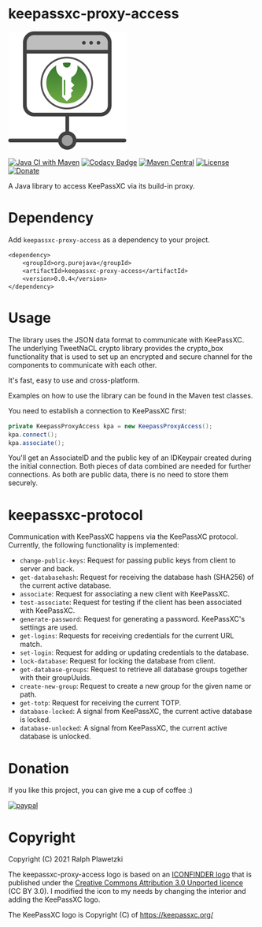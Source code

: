 # keepassxc-proxy-access
![keepassxc-proxy-access](keepassxc-proxy-access.png)

[![Java CI with Maven](https://github.com/purejava/keepassxc-proxy-access/workflows/Java%20CI%20with%20Maven/badge.svg)](https://github.com/purejava/keepassxc-proxy-access/actions?query=workflow%3A%22Java+CI+with+Maven%22)
[![Codacy Badge](https://api.codacy.com/project/badge/Grade/f8c426863d4c46578ef2b7ae8c32e99f)](https://app.codacy.com/gh/purejava/keepassxc-proxy-access?utm_source=github.com&utm_medium=referral&utm_content=purejava/keepassxc-proxy-access&utm_campaign=Badge_Grade)
[![Maven Central](https://img.shields.io/maven-central/v/org.purejava/keepassxc-proxy-access.svg?label=Maven%20Central)](https://search.maven.org/search?q=g:%22org.purejava%22%20AND%20a:%22keepassxc-proxy-access%22)
[![License](https://img.shields.io/github/license/purejava/keepassxc-proxy-access.svg)](https://github.com/purejava/keepassxc-proxy-access/blob/master/LICENSE)
[![Donate](https://img.shields.io/badge/Donate-PayPal-green.svg)](https://www.paypal.com/donate?hosted_button_id=XVX9ZM7WE4ANL)

A Java library to access KeePassXC via its build-in proxy.

# Dependency
Add `keepassxc-proxy-access` as a dependency to your project.
```maven
<dependency>
    <groupId>org.purejava</groupId>
    <artifactId>keepassxc-proxy-access</artifactId>
    <version>0.0.4</version>
</dependency>
```

# Usage
The library uses the JSON data format to communicate with KeePassXC. The underlying TweetNaCL crypto library provides the crypto_box functionality that is used to set up an encrypted and secure channel for the components to communicate with each other.

It's fast, easy to use and cross-platform.

Examples on how to use the library can be found in the Maven test classes.

You need to establish a connection to KeePassXC first:
```java
private KeepassProxyAccess kpa = new KeepassProxyAccess();
kpa.connect();
kpa.associate();
```
You'll get an AssociateID and the public key of an IDKeypair created during the initial connection.
Both pieces of data combined are needed for further connections. As both are public data, there is no need to store them securely.

# keepassxc-protocol
Communication with KeePassXC happens via the KeePassXC protocol. Currently, the following functionality is implemented:
*   `change-public-keys`: Request for passing public keys from client to server and back.
*   `get-databasehash`: Request for receiving the database hash (SHA256) of the current active database.
*   `associate`: Request for associating a new client with KeePassXC.
*   `test-associate`: Request for testing if the client has been associated with KeePassXC.
*   `generate-password`: Request for generating a password. KeePassXC's settings are used.
*   `get-logins`: Requests for receiving credentials for the current URL match.
*   `set-login`: Request for adding or updating credentials to the database.
*   `lock-database`: Request for locking the database from client.
*   `get-database-groups`: Request to retrieve all database groups together with their groupUuids.
*   `create-new-group`: Request to create a new group for the given name or path.
*   `get-totp`: Request for receiving the current TOTP.
*   `database-locked`: A signal from KeePassXC, the current active database is locked.
*   `database-unlocked`: A signal from KeePassXC, the current active database is unlocked.

# Donation
If you like this project, you can give me a cup of coffee :)

[![paypal](https://www.paypalobjects.com/en_US/i/btn/btn_donateCC_LG.gif)](https://www.paypal.com/donate?hosted_button_id=XVX9ZM7WE4ANL)

# Copyright
Copyright (C) 2021 Ralph Plawetzki

The keepassxc-proxy-access logo is based on an [ICONFINDER logo](https://www.iconfinder.com/icons/4484570/hosting_link_proxy_server_url_window_icon) that is published under the [Creative Commons Attribution 3.0 Unported licence](https://creativecommons.org/licenses/by/3.0/) (CC BY 3.0). I modified the icon to my needs by changing the interior and adding the KeePassXC logo.

The KeePassXC logo is Copyright (C) of https://keepassxc.org/